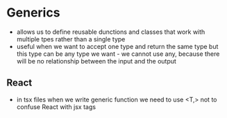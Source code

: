 # Generics

-   allows us to define reusable dunctions and classes that work with multiple tpes rather than a single type
-   useful when we want to accept one type and return the same type but this type can be any type we want - we cannot use any, because there will be no relationship between the input and the output

## React

-   in tsx files when we write generic function we need to use <T,> not to confuse React with jsx tags
